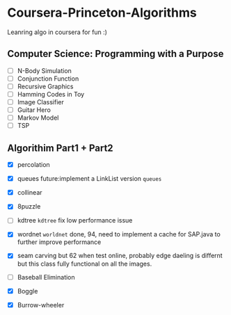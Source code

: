 # Coursera-Princeton-Algorithms

Leanring algo in coursera for fun :)


## Computer Science: Programming with a Purpose

- [ ] N-Body Simulation
- [ ] Conjunction Function
- [ ] Recursive Graphics
- [ ] Hamming Codes in Toy
- [ ] Image Classifier
- [ ] Guitar Hero
- [ ] Markov Model
- [ ] TSP

## Algorithim Part1 + Part2

- [x] percolation
- [x] queues future:implement a LinkList version `queues`
- [x] collinear
- [x] 8puzzle
- [ ] kdtree `kdtree` fix low performance issue

- [x] wordnet `worldnet` done, 94, need to implement a cache for SAP.java to further improve performance
- [x] seam carving but 62 when test online, probably edge daeling is differnt but this class fully functional on all the images.
- [ ] Baseball Elimination
- [x] Boggle
- [x] Burrow-wheeler




